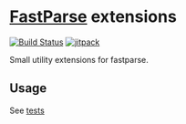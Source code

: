 # [FastParse](http://www.lihaoyi.com/fastparse/) extensions

[![Build Status](https://travis-ci.org/vic/mill-dotenv.svg?branch=master)](https://travis-ci.org/vic/mill-dotenv)
[![jitpack](https://jitpack.io/v/vic/fastparse_ext.svg)](https://jitpack.io/#vic/fastparse_ext)

Small utility extensions for fastparse.

## Usage

See [tests](fastparse_ext/test/src)

